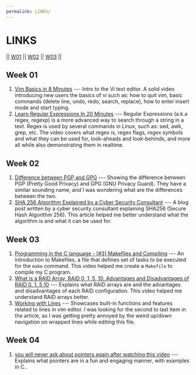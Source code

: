 ```yaml
---
permalink: LINKS/
---
```


# LINKS

|| [W01](#week-01) || [W02](#week-02) || [W03](#week-03) ||

## Week 01

1. [Vim Basics in 8 Minutes](https://www.youtube.com/watch?v=ggSyF1SVFr4) --- Intro to the Vi text editor. A solid video introducing new users the basics of vi such as: how to quit vim, basic commands (delete line, undo, redo, search, replace), how to enter insert mode and start typing.
1. [Learn Regular Expressions In 20 Minutes](https://www.youtube.com/watch?v=rhzKDrUiJVk) --- Regular Expressions (a.k.a regex, regexp) is a more advanced way to search through a string in a text. Regex is used by several commands in Linux, such as: sed, awk, grep, etc. The video covers what regex is, regex flags, regex symbols and what they can be used for, look-aheads and look-behinds, and more all while also demonstrating them in realtime.

## Week 02

1. [Difference between PGP and GPG](https://www.tutorialspoint.com/difference-between-pgp-and-gpg) --- Showing the difference between PGP (Pretty Good Privacy) and GPG (GNU Privacy Guard). They have a similar sounding name, and I was wondering what are the differences between the two.
1. [SHA 256 Algorithm Explained by a Cyber Security Consultant](https://sectigostore.com/blog/sha-256-algorithm-explained-by-a-cyber-security-consultant/) --- A blog post written by a cyber security consultant explaining SHA256 (Secure Hash Algorithm 256). This article helped me better understand what the algorithm is and what it can be used for.

## Week 03

1. [Programming in the C language - [#3] Makefiles and Compiling](https://www.youtube.com/watch?v=zfuOcvYrhOs) --- An introduction to Makefiles, a file that defines set of tasks to be executed for the `make` command. This video helped me create a `Makefile` to compile my C program.
1. [What is a RAID Array, RAID 0, 1, 5, 10. Advantages and Disadvantages of RAID 0. 1. 5 10](https://www.youtube.com/watch?v=MZfRxjEGRj4) --- Explains what RAID arrays are and the advantages and disadvantages of each RAID configuration. This video helped me understand RAID arrays better.
1. [Working with Lines](https://mkaz.blog/working-with-vim/lines) --- Showcases built-in functions and features related to lines in vim editor. I was looking for the second to last item in the article, as I was getting pretty annoyed by the weird up/down navigation on wrapped lines while editing this file.

## Week 04

1. [you will never ask about pointers again after watching this video](https://www.youtube.com/watch?v=2ybLD6_2gKM) --- Explains what pointers are in a fun and engaging manner, with examples in C..
